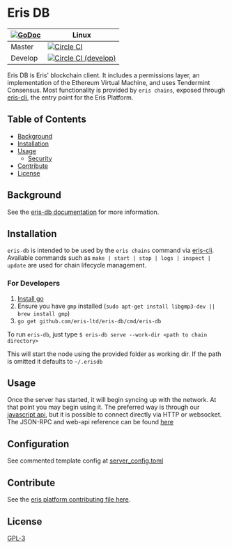 # Eris DB

|[![GoDoc](https://godoc.org/github.com/eris-db?status.png)](https://godoc.org/github.com/eris-ltd/eris-db) | Linux |
|---|-------|
| Master | [![Circle CI](https://circleci.com/gh/eris-ltd/eris-db/tree/master.svg?style=svg)](https://circleci.com/gh/eris-ltd/eris-db/tree/master) |
| Develop | [![Circle CI (develop)](https://circleci.com/gh/eris-ltd/eris-db/tree/develop.svg?style=svg)](https://circleci.com/gh/eris-ltd/eris-db/tree/develop) |

Eris DB is Eris' blockchain client. It includes a permissions layer, an implementation of the Ethereum Virtual Machine, and uses Tendermint Consensus. Most functionality is provided by `eris chains`, exposed through [eris-cli](https://github.com/eris-ltd/eris-cli), the entry point for the Eris Platform. 

## Table of Contents

- [Background](#background)
- [Installation](#installation)
- [Usage](#usage)
  - [Security](#security)
- [Contribute](#contribute)
- [License](#license)

## Background

See the [eris-db documentation](https://monax.io/docs/documentation/db/) for more information.

## Installation

`eris-db` is intended to be used by the `eris chains` command via [eris-cli](https://github.com/eris-ltd/eris-cli). Available commands such as `make | start | stop | logs | inspect | update` are used for chain lifecycle management. 

### For Developers

1. [Install go](https://golang.org/doc/install)
2. Ensure you have `gmp` installed (`sudo apt-get install libgmp3-dev || brew install gmp`)
3. `go get github.com/eris-ltd/eris-db/cmd/eris-db`


To run `eris-db`, just type `$ eris-db serve --work-dir <path to chain directory>`

This will start the node using the provided folder as working dir. If the path is omitted it defaults to `~/.erisdb` 


## Usage

Once the server has started, it will begin syncing up with the network. At that point you may begin using it. The preferred way is through our [javascript api](https://github.com/eris-ltd/eris-db.js), but it is possible to connect directly via HTTP or websocket. The JSON-RPC and web-api reference can be found [here](docs/api.md)

## Configuration

See commented template config at [server_config.toml](server_config.toml)


## Contribute

See the [eris platform contributing file here](https://github.com/eris-ltd/coding/blob/master/github/CONTRIBUTING.md).

## License

[GPL-3](license.md)
